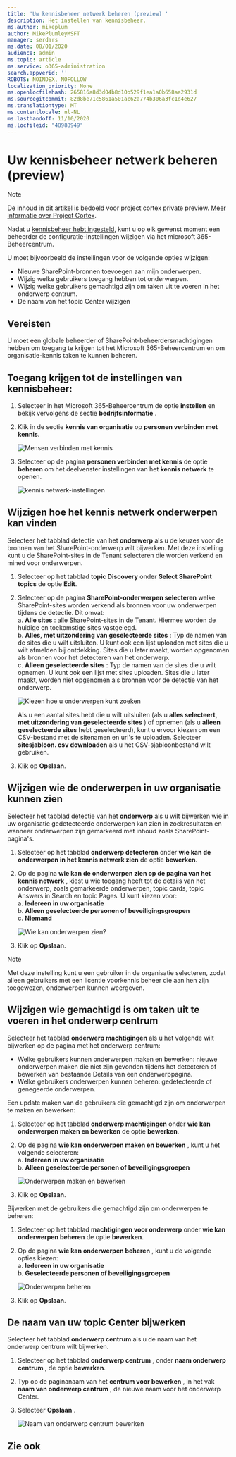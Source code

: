```yaml
---
title: 'Uw kennisbeheer netwerk beheren (preview) '
description: Het instellen van kennisbeheer.
ms.author: mikeplum
author: MikePlumleyMSFT
manager: serdars
ms.date: 08/01/2020
audience: admin
ms.topic: article
ms.service: o365-administration
search.appverid: ''
ROBOTS: NOINDEX, NOFOLLOW
localization_priority: None
ms.openlocfilehash: 265816a8d3d04b8d10b529f1ea1a0b658aa2931d
ms.sourcegitcommit: 82d8be71c5861a501ac62a774b306a3fc1d4e627
ms.translationtype: MT
ms.contentlocale: nl-NL
ms.lasthandoff: 11/10/2020
ms.locfileid: "48988949"
---
```

# <a name="manage-your-knowledge-management-network-preview"></a>Uw kennisbeheer netwerk beheren (preview)

> [!Note] 
> De inhoud in dit artikel is bedoeld voor project cortex private preview. [Meer informatie over Project Cortex](https://aka.ms/projectcortex).


Nadat u [kennisbeheer hebt ingesteld](set-up-topic-experiences.md), kunt u op elk gewenst moment een beheerder de configuratie-instellingen wijzigen via het microsoft 365-Beheercentrum.

U moet bijvoorbeeld de instellingen voor de volgende opties wijzigen:
- Nieuwe SharePoint-bronnen toevoegen aan mijn onderwerpen.
- Wijzig welke gebruikers toegang hebben tot onderwerpen.
- Wijzig welke gebruikers gemachtigd zijn om taken uit te voeren in het onderwerp centrum.
- De naam van het topic Center wijzigen


## <a name="requirements"></a>Vereisten 
U moet een globale beheerder of SharePoint-beheerdersmachtigingen hebben om toegang te krijgen tot het Microsoft 365-Beheercentrum en om organisatie-kennis taken te kunnen beheren.


## <a name="to-access-knowledge-management-settings"></a>Toegang krijgen tot de instellingen van kennisbeheer:

1. Selecteer in het Microsoft 365-Beheercentrum de optie **instellen** en bekijk vervolgens de sectie **bedrijfsinformatie** .
2. Klik in de sectie **kennis van organisatie** op **personen verbinden met kennis**.<br/>

    ![Mensen verbinden met kennis](../media/content-understanding/admin-org-knowledge-options.png) </br>

3. Selecteer op de pagina **personen verbinden met kennis** de optie **beheren** om het deelvenster instellingen van het **kennis netwerk** te openen.<br/>

    ![kennis netwerk-instellingen](../media/content-understanding/knowledge-network-settings.png) </br>

## <a name="change-how-the-knowledge-network-can-find-topics"></a>Wijzigen hoe het kennis netwerk onderwerpen kan vinden

Selecteer het tabblad detectie van het **onderwerp** als u de keuzes voor de bronnen van het SharePoint-onderwerp wilt bijwerken. Met deze instelling kunt u de SharePoint-sites in de Tenant selecteren die worden verkend en mined voor onderwerpen.

1. Selecteer op het tabblad **topic Discovery** onder **Select SharePoint topics** de optie **Edit**.
2. Selecteer op de pagina **SharePoint-onderwerpen selecteren** welke SharePoint-sites worden verkend als bronnen voor uw onderwerpen tijdens de detectie. Dit omvat:</br>
    a. **Alle sites** : alle SharePoint-sites in de Tenant. Hiermee worden de huidige en toekomstige sites vastgelegd.</br>
    b. **Alles, met uitzondering van geselecteerde sites** : Typ de namen van de sites die u wilt uitsluiten.  U kunt ook een lijst uploaden met sites die u wilt afmelden bij ontdekking. Sites die u later maakt, worden opgenomen als bronnen voor het detecteren van het onderwerp. </br>
    c. **Alleen geselecteerde sites** : Typ de namen van de sites die u wilt opnemen. U kunt ook een lijst met sites uploaden. Sites die u later maakt, worden niet opgenomen als bronnen voor de detectie van het onderwerp. </br>

    ![Kiezen hoe u onderwerpen kunt zoeken](../media/content-understanding/k-manage-select-topic-source.png) </br>
   
    Als u een aantal sites hebt die u wilt uitsluiten (als u **alles selecteert, met uitzondering van geselecteerde sites** ) of opnemen (als u **alleen geselecteerde sites** hebt geselecteerd), kunt u ervoor kiezen om een CSV-bestand met de sitenamen en url's te uploaden. Selecteer **sitesjabloon. csv downloaden** als u het CSV-sjabloonbestand wilt gebruiken.

3. Klik op **Opslaan**.

##  <a name="change-who-can-see-topics-in-your-organization"></a>Wijzigen wie de onderwerpen in uw organisatie kunnen zien

Selecteer het tabblad detectie van het **onderwerp** als u wilt bijwerken wie in uw organisatie gedetecteerde onderwerpen kan zien in zoekresultaten en wanneer onderwerpen zijn gemarkeerd met inhoud zoals SharePoint-pagina's.

1. Selecteer op het tabblad **onderwerp detecteren** onder **wie kan de onderwerpen in het kennis netwerk zien** de optie **bewerken**.
2. Op de pagina **wie kan de onderwerpen zien op de pagina van het kennis netwerk** , kiest u wie toegang heeft tot de details van het onderwerp, zoals gemarkeerde onderwerpen, topic cards, topic Answers in Search en topic Pages. U kunt kiezen voor:</br>
    a. **Iedereen in uw organisatie**</br>
    b. **Alleen geselecteerde personen of beveiligingsgroepen**</br>
    c. **Niemand**</br>

    ![Wie kan onderwerpen zien?](../media/content-understanding/k-manage-who-can-see-topics.png) </br> 
3. Klik op **Opslaan**.  
 
> [!Note] 
> Met deze instelling kunt u een gebruiker in de organisatie selecteren, zodat alleen gebruikers met een licentie voorkennis beheer die aan hen zijn toegewezen, onderwerpen kunnen weergeven.

## <a name="change-who-has-permissions-to-do-tasks-on-the-topic-center"></a>Wijzigen wie gemachtigd is om taken uit te voeren in het onderwerp centrum

Selecteer het tabblad **onderwerp machtigingen** als u het volgende wilt bijwerken op de pagina met het onderwerp centrum:

- Welke gebruikers kunnen onderwerpen maken en bewerken: nieuwe onderwerpen maken die niet zijn gevonden tijdens het detecteren of bewerken van bestaande Details van een onderwerppagina.
- Welke gebruikers onderwerpen kunnen beheren: gedetecteerde of genegeerde onderwerpen.

Een update maken van de gebruikers die gemachtigd zijn om onderwerpen te maken en bewerken:

1. Selecteer op het tabblad **onderwerp machtigingen** onder **wie kan onderwerpen maken en bewerken** de optie **bewerken**.</br>
2. Op de pagina **wie kan onderwerpen maken en bewerken** , kunt u het volgende selecteren:</br>
    a. **Iedereen in uw organisatie**</br>
    b. **Alleen geselecteerde personen of beveiligingsgroepen**</br>

    ![Onderwerpen maken en bewerken](../media/content-understanding/k-manage-who-can-create-and-edit.png) </br> 

3. Klik op **Opslaan**.</br>

Bijwerken met de gebruikers die gemachtigd zijn om onderwerpen te beheren:

1. Selecteer op het tabblad **machtigingen voor onderwerp** onder **wie kan onderwerpen beheren** de optie **bewerken**.</br>
2. Op de pagina **wie kan onderwerpen beheren** , kunt u de volgende opties kiezen:</br>
    a. **Iedereen in uw organisatie**</br>
    b. **Geselecteerde personen of beveiligingsgroepen**</br>

    ![Onderwerpen beheren](../media/content-understanding/k-manage-who-can-manage-topics.png) </br> 

3. Klik op **Opslaan**.</br>


##  <a name="update-your-topic-center-name"></a>De naam van uw topic Center bijwerken

Selecteer het tabblad **onderwerp centrum** als u de naam van het onderwerp centrum wilt bijwerken. 

1. Selecteer op het tabblad **onderwerp centrum** , onder **naam onderwerp centrum** , de optie **bewerken**.
2. Typ op de paginanaam van het **centrum voor bewerken** , in het vak **naam van onderwerp centrum** , de nieuwe naam voor het onderwerp Center.
3. Selecteer **Opslaan** .

    ![Naam van onderwerp centrum bewerken](../media/content-understanding/manage-topic-center-name.png) </br> 











## <a name="see-also"></a>Zie ook



  






